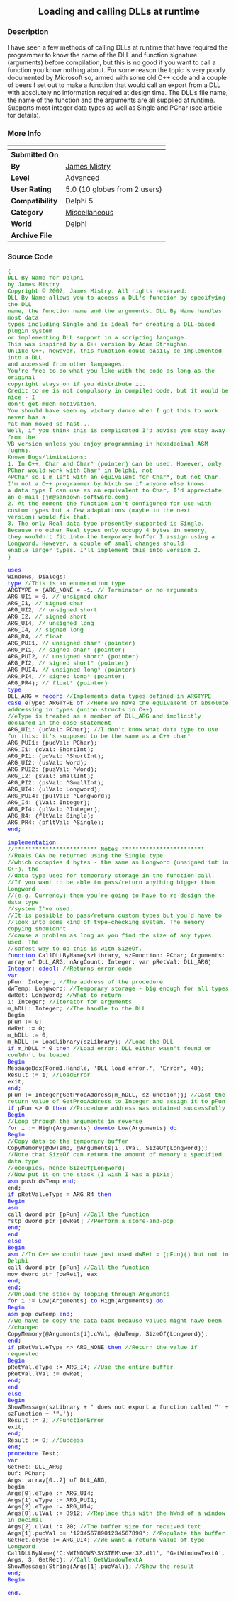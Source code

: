 ﻿<div align="center">

## Loading and calling DLLs at runtime


</div>

### Description

I have seen a few methods of calling DLLs at runtime that have required the programmer to know the name of the DLL and function signature (arguments) before compilation, but this is no good if you want to call a function you know nothing about. For some reason the topic is very poorly documented by Microsoft so, armed with some old C++ code and a couple of beers I set out to make a function that would call an export from a DLL with absolutely no information required at design time. The DLL's file name, the name of the function and the arguments are all supplied at runtime. Supports most integer data types as well as Single and PChar (see article for details).
 
### More Info
 


<span>             |<span>
---                |---
**Submitted On**   |
**By**             |[James Mistry](https://github.com/Planet-Source-Code/PSCIndex/blob/master/ByAuthor/james-mistry.md)
**Level**          |Advanced
**User Rating**    |5.0 (10 globes from 2 users)
**Compatibility**  |Delphi 5
**Category**       |[Miscellaneous](https://github.com/Planet-Source-Code/PSCIndex/blob/master/ByCategory/miscellaneous__7-1.md)
**World**          |[Delphi](https://github.com/Planet-Source-Code/PSCIndex/blob/master/ByWorld/delphi.md)
**Archive File**   |[](https://github.com/Planet-Source-Code/james-mistry-loading-and-calling-dlls-at-runtime__7-775/archive/master.zip)





### Source Code

<html>
<head>
<meta http-equiv="Content-Language" content="en-gb">
<meta http-equiv="Content-Type" content="text/html; charset=windows-1252">
<title>DLL By Name</title>
</head>
<body>
<p><font face="Courier New" size="2"><font color="#008000">{<br>
DLL By Name for Delphi<br>
by James Mistry<br>
Copyright © 2002, James Mistry. All rights reserved.<br>
DLL By Name allows you to access a DLL's function by specifying the DLL<br>
name, the function name and the arguments. DLL By Name handles most data<br>
types including Single and is ideal for creating a DLL-based plugin system<br>
or implementing DLL support in a scripting language.<br>
This was inspired by a C++ version by Adam Straughan.<br>
Unlike C++, however, this function could easily be implemented into a DLL<br>
and accessed from other languages.<br>
You're free to do what you like with the code as long as the original<br>
copyright stays on if you distribute it.<br>
Credit to me is not compulsory in compiled code, but it would be nice - I<br>
don't get much motivation.<br>
You should have seen my victory dance when I got this to work: never has a<br>
fat man moved so fast...<br>
Well, if you think this is complicated I'd advise you stay away from the<br>
VB version unless you enjoy programming in hexadecimal ASM (ughh).<br>
Known Bugs/limitations:<br>
1. In C++, Char and Char* (pointer) can be used. However, only PChar would work
with Char* in Delphi, not<br>
^PChar so I'm left with an equivalent for Char*, but not Char. I'm not a C++
programmer by birth so if anyone else knows<br>
a data type I can use as an equivalent to Char, I'd appreciate an e-mail (jm@sandown-software.com).<br>
2. At the moment the function isn't configured for use with custom types but a
few adaptations (maybe in the next<br>
version) would fix that.<br>
3. The only Real data type presently supported is Single. Because no other Real
types only occupy 4 bytes in memory,<br>
they wouldn't fit into the temporary buffer I assign using a Longword. However,
a couple of small changes should<br>
enable larger types. I'll implement this into version 2.<br>
}<br>
</font><br>
<font color="#0000FF">uses</font><br>
Windows, Dialogs;<br>
<font color="#0000FF">type</font> <font color="#008000">//This is an enumeration
type<br>
</font>ARGTYPE = (ARG_NONE = -1, <font color="#008000">// Terminator or no
arguments<br>
</font>ARG_UI1 = 0, <font color="#008000">// unsigned char</font><br>
ARG_I1, <font color="#008000">// signed char<br>
</font>ARG_UI2, <font color="#008000">// unsigned short<br>
</font>ARG_I2, <font color="#008000">// signed short<br>
</font>ARG_UI4, <font color="#008000">// unsigned long<br>
</font>ARG_I4, <font color="#008000">// signed long<br>
</font>ARG_R4, <font color="#008000">// float<br>
</font>ARG_PUI1, <font color="#008000">// unsigned char* (pointer)<br>
</font>ARG_PI1, <font color="#008000">// signed char* (pointer)<br>
</font>ARG_PUI2, <font color="#008000">// unsigned short* (pointer)<br>
</font>ARG_PI2, <font color="#008000">// signed short* (pointer)<br>
</font>ARG_PUI4, <font color="#008000">// unsigned long* (pointer)<br>
</font>ARG_PI4, <font color="#008000">// signed long* (pointer)<br>
</font>ARG_PR4); <font color="#008000">// float* (pointer)<br>
</font><font color="#0000FF">type</font><br>
DLL_ARG = <font color="#0000FF">record</font> <font color="#008000">//Implements
data types defined in ARGTYPE<br>
</font><font color="#0000FF">case</font> eType: ARGTYPE <font color="#0000FF">of</font>
<font color="#008000">//Here we have the equivalent of absolute addressing in
types (union structs in C++)</font><br>
<font color="#008000">//eType is treated as a member of DLL_ARG and implicitly
declared in the case statement</font><br>
ARG_UI1: (ucVal: PChar); <font color="#008000">//I don't know what data type to
use for this: it's supposed to be the same as a C++ char*<br>
</font>ARG_PUI1: (pucVal: PChar);<br>
ARG_I1: (cVal: ShortInt);<br>
ARG_PI1: (pcVal: ^ShortInt);<br>
ARG_UI2: (usVal: Word);<br>
ARG_PUI2: (pusVal: ^Word);<br>
ARG_I2: (sVal: SmallInt);<br>
ARG_PI2: (psVal: ^SmallInt);<br>
ARG_UI4: (ulVal: Longword);<br>
ARG_PUI4: (pulVal: ^Longword);<br>
ARG_I4: (lVal: Integer);<br>
ARG_PI4: (plVal: ^Integer);<br>
ARG_R4: (fltVal: Single);<br>
ARG_PR4: (pfltVal: ^Single);<br>
<font color="#0000FF">end</font>;<br>
<br>
<font color="#0000FF">implementation</font><br>
<font color="#008000">//************************ Notes ************************<br>
//Reals CAN be returned using the Single type<br>
//which occupies 4 bytes - the same as Longword (unsigned int in C++), the<br>
//data type used for temporary storage in the function call.<br>
//If you want to be able to pass/return anything bigger than Longword<br>
//(e.g. Currency) then you're going to have to re-design the data type<br>
//system I've used.<br>
//It is possible to pass/return custom types but you'd have to<br>
//look into some kind of type-checking system. The memory copying shouldn't<br>
//cause a problem as long as you find the size of any types used. The<br>
//safest way to do this is with SizeOf.<br>
</font><font color="#0000FF">function</font> CallDLLByName(szLibrary, szFunction:
PChar; Arguments: array of DLL_ARG; nArgCount: Integer; var pRetVal: DLL_ARG):
<font color="#0000FF">Integer</font>; <font color="#0000FF">cdecl</font>;
<font color="#008000">//Returns error code<br>
</font><font color="#0000FF">var</font><br>
pFun: Integer; <font color="#008000">//The address of the procedure</font><br>
dwTemp: Longword; <font color="#008000">//Temporary storage - big enough for all
types</font><br>
dwRet: Longword; <font color="#008000">//What to return</font><br>
i: Integer; <font color="#008000">//Iterator for arguments</font><br>
m_hDLL: Integer; <font color="#008000">//The handle to the DLL<br>
</font>Begin<br>
pFun := 0;<br>
dwRet := 0;<br>
m_hDLL := 0;<br>
m_hDLL := LoadLibrary(szLibrary); <font color="#008000">//Load the DLL<br>
</font><font color="#0000FF">if</font> m_hDLL = 0 <font color="#0000FF">then</font>
<font color="#008000">//Load error: DLL either wasn't found or couldn't be
loaded<br>
</font><font color="#0000FF">Begin</font><br>
MessageBox(Form1.Handle, 'DLL load error.', 'Error', 48);<br>
Result := 1; <font color="#008000">//LoadError<br>
</font>exit;<br>
<font color="#0000FF">end</font>;<br>
pFun := Integer(GetProcAddress(m_hDLL, szFunction)); <font color="#008000">
//Cast the return value of GetProcAddress to Integer and assign it to pFun<br>
</font><font color="#0000FF">if</font> pFun <> 0 <font color="#0000FF">then</font>
<font color="#008000">//Procedure address was obtained successfully<br>
</font><font color="#0000FF">Begin</font><br>
<font color="#008000">//Loop through the arguments in reverse</font><br>
<font color="#0000FF">for</font> i := High(Arguments) <font color="#0000FF">
downto</font> Low(Arguments)<font color="#0000FF"> do</font><br>
<font color="#0000FF">Begin</font><br>
<font color="#008000">//Copy data to the temporary buffer</font><br>
CopyMemory(@dwTemp, @Arguments[i].lVal, SizeOf(Longword));<br>
<font color="#008000">//Note that SizeOf can return the amount of memory a
specified data type<br>
//occupies, hence SizeOf(Longword)<br>
//Now put it on the stack (I wish I was a pixie)</font><br>
<font color="#0000FF">asm</font> push dwTemp <font color="#0000FF">end</font>;<br>
end;<br>
<font color="#0000FF">if </font>pRetVal.eType = ARG_R4 <font color="#0000FF">
then</font><br>
<font color="#0000FF">Begin</font><br>
<font color="#0000FF">asm</font><br>
call dword ptr [pFun] <font color="#008000">//Call the function</font><br>
fstp dword ptr [dwRet] <font color="#008000">//Perform a store-and-pop</font><br>
<font color="#0000FF">end</font>;<br>
<font color="#0000FF">end<br>
else<br>
Begin</font><br>
<font color="#0000FF">asm</font> <font color="#008000">//In C++ we could have
just used dwRet = (pFun)() but not in Delphi</font><br>
call dword ptr [pFun] <font color="#008000">//Call the function</font><br>
mov dword ptr [dwRet], eax<br>
<font color="#0000FF">end</font>;<br>
<font color="#0000FF">end</font>;<br>
<font color="#008000">//Unload the stack by looping through Arguments</font><br>
<font color="#0000FF">for</font> i := Low(Arguments) <font color="#0000FF">to</font>
High(Arguments) <font color="#0000FF">do</font><br>
<font color="#0000FF">Begin</font><br>
<font color="#0000FF">asm</font> pop dwTemp <font color="#0000FF">end</font>;<br>
<font color="#008000">//We have to copy the data back because values might have
been<br>
//changed</font><br>
CopyMemory(@Arguments[i].cVal, @dwTemp, SizeOf(Longword));<br>
<font color="#0000FF">end</font>;<br>
<font color="#0000FF">if</font> pRetVal.eType <> ARG_NONE <font color="#0000FF">
then</font> <font color="#008000">//Return the value if requested</font><br>
<font color="#0000FF">Begin</font><br>
pRetVal.eType := ARG_I4; <font color="#008000">//Use the entire buffer</font><br>
pRetVal.lVal := dwRet;<br>
<font color="#0000FF">end</font>;<font color="#0000FF"><br>
end<br>
else<br>
Begin</font><br>
ShowMessage(szLibrary + ' does not export a function called "' + szFunction +
'".');<br>
Result := 2; <font color="#008000">//FunctionError<br>
</font>exit;<br>
<font color="#0000FF">end</font>;<br>
Result := 0;<font color="#008000"> //Success</font><br>
<font color="#0000FF">end</font>;<br>
<font color="#0000FF">procedure</font> Test;<br>
<font color="#0000FF">var</font><br>
GetRet: DLL_ARG;<br>
buf: PChar;<br>
Args: array[0..2] of DLL_ARG;<br>
begin<br>
Args[0].eType := ARG_UI4;<br>
Args[1].eType := ARG_PUI1;<br>
Args[2].eType := ARG_UI4;<br>
Args[0].ulVal := 3912; <font color="#008000">//Replace this with the hWnd of a
window in decimal<br>
</font>Args[2].ulVal := 20; <font color="#008000">//The buffer size for received
text<br>
</font>Args[1].pucVal := '12345678901234567890'; <font color="#008000">
//Populate the buffer<br>
</font>GetRet.eType := ARG_UI4; <font color="#008000">//We want a return value
of type Longword<br>
</font>CallDLLByName('C:\WINDOWS\SYSTEM\user32.dll', 'GetWindowTextA', Args, 3,
GetRet); <font color="#008000">//Call GetWindowTextA</font><br>
ShowMessage(String(Args[1].pucVal)); <font color="#008000">//Show the result<br>
</font><font color="#0000FF">end</font>;<br>
<font color="#0000FF">Begin<br>
<br>
end</font>.</font></p>
</body>
</html>

